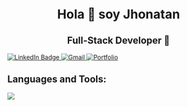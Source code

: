 <h1 align="center">Hola 👋 soy Jhonatan</h1>
<h2 align="center">Full-Stack Developer 🚀</h2>

<a href="https://www.linkedin.com/in/jhonatan-pulido-soler-0280a8283/">     
    <img src="https://img.shields.io/badge/LinkedIn-blue?style=for-the-badge&logo=linkedin&logoColor=white" alt="LinkedIn Badge"/>
</a>
<a href = "mailto:jhonatanpulido1500@gmail.com" target="blank">
    <img src="https://img.shields.io/badge/Gmail-D14836?style=for-the-badge&logo=gmail&logoColor=white" alt="Gmail"/>
</a>
<a href="https://jhonatan-pulido-soler-portfolio.netlify.app/">
    <img src="https://img.shields.io/badge/website-000000?style=for-the-badge&logo=About.me&logoColor=white" alt="Portfolio"/>
</a> 

<h2>Languages and Tools:</h2>
<p align="left">
  <a href="https://skillicons.dev">
    <img src="https://skillicons.dev/icons?i=html,css,bootstrap,js,jquery,react,typescript,nodejs,express,py,flask,tensorflow,opencv,mysql,docker,androidstudio,postman,figma&perline=12"/>
  </a>
</p>
